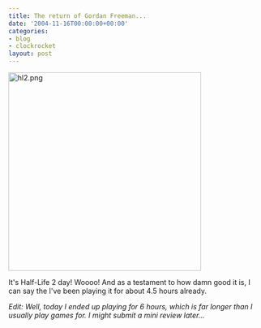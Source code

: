 ```yaml
---
title: The return of Gordan Freeman...
date: '2004-11-16T00:00:00+00:00'
categories:
- blog
- clockrocket
layout: post
---
```


<a href="http://www.steampowered.com/"><img alt="hl2.png" src="http://www.clockrocket.net/archives/hl2.png" width="380" height="391" border="0" /></a>

It's Half-Life 2 day!  Woooo!  And as a testament to how damn good it is, I can say the I've been playing it for about 4.5 hours already.

<i>Edit: Well, today I ended up playing for 6 hours, which is far longer than I usually play games for.  I might submit a mini review later...</i>




